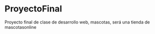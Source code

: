 # ProyectoFinal
Proyecto final de clase de desarrollo web, mascotas, será una tienda de mascotasonline
